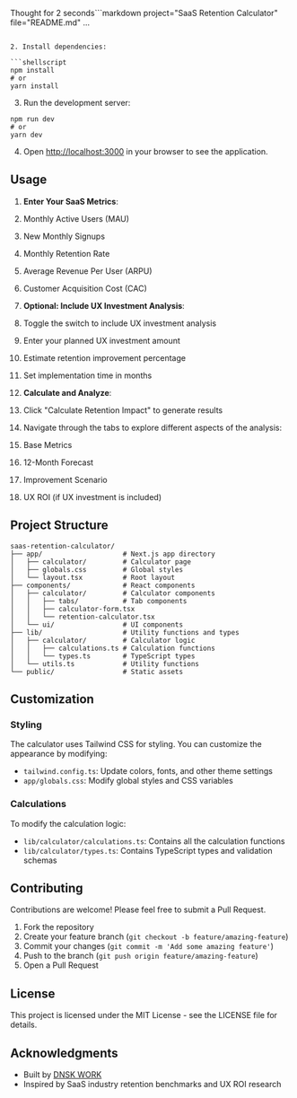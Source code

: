 Thought for 2 seconds```markdown project="SaaS Retention Calculator" file="README.md"
...
```

2. Install dependencies:

```shellscript
npm install
# or
yarn install
```


3. Run the development server:

```shellscript
npm run dev
# or
yarn dev
```


4. Open [http://localhost:3000](http://localhost:3000) in your browser to see the application.


## Usage

1. **Enter Your SaaS Metrics**:

1. Monthly Active Users (MAU)
2. New Monthly Signups
3. Monthly Retention Rate
4. Average Revenue Per User (ARPU)
5. Customer Acquisition Cost (CAC)



2. **Optional: Include UX Investment Analysis**:

1. Toggle the switch to include UX investment analysis
2. Enter your planned UX investment amount
3. Estimate retention improvement percentage
4. Set implementation time in months



3. **Calculate and Analyze**:

1. Click "Calculate Retention Impact" to generate results
2. Navigate through the tabs to explore different aspects of the analysis:

1. Base Metrics
2. 12-Month Forecast
3. Improvement Scenario
4. UX ROI (if UX investment is included)








## Project Structure

```plaintext
saas-retention-calculator/
├── app/                    # Next.js app directory
│   ├── calculator/         # Calculator page
│   ├── globals.css         # Global styles
│   └── layout.tsx          # Root layout
├── components/             # React components
│   ├── calculator/         # Calculator components
│   │   ├── tabs/           # Tab components
│   │   ├── calculator-form.tsx
│   │   └── retention-calculator.tsx
│   └── ui/                 # UI components
├── lib/                    # Utility functions and types
│   ├── calculator/         # Calculator logic
│   │   ├── calculations.ts # Calculation functions
│   │   └── types.ts        # TypeScript types
│   └── utils.ts            # Utility functions
└── public/                 # Static assets
```

## Customization

### Styling

The calculator uses Tailwind CSS for styling. You can customize the appearance by modifying:

- `tailwind.config.ts`: Update colors, fonts, and other theme settings
- `app/globals.css`: Modify global styles and CSS variables


### Calculations

To modify the calculation logic:

- `lib/calculator/calculations.ts`: Contains all the calculation functions
- `lib/calculator/types.ts`: Contains TypeScript types and validation schemas


## Contributing

Contributions are welcome! Please feel free to submit a Pull Request.

1. Fork the repository
2. Create your feature branch (`git checkout -b feature/amazing-feature`)
3. Commit your changes (`git commit -m 'Add some amazing feature'`)
4. Push to the branch (`git push origin feature/amazing-feature`)
5. Open a Pull Request


## License

This project is licensed under the MIT License - see the LICENSE file for details.

## Acknowledgments

- Built by [DNSK WORK](https://dnsk.work/)
- Inspired by SaaS industry retention benchmarks and UX ROI research


```plaintext

```
